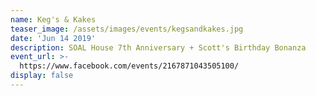 ```yaml
---
name: Keg's & Kakes
teaser_image: /assets/images/events/kegsandkakes.jpg
date: 'Jun 14 2019'
description: SOAL House 7th Anniversary + Scott's Birthday Bonanza
event_url: >-
  https://www.facebook.com/events/2167871043505100/
display: false
---
```


